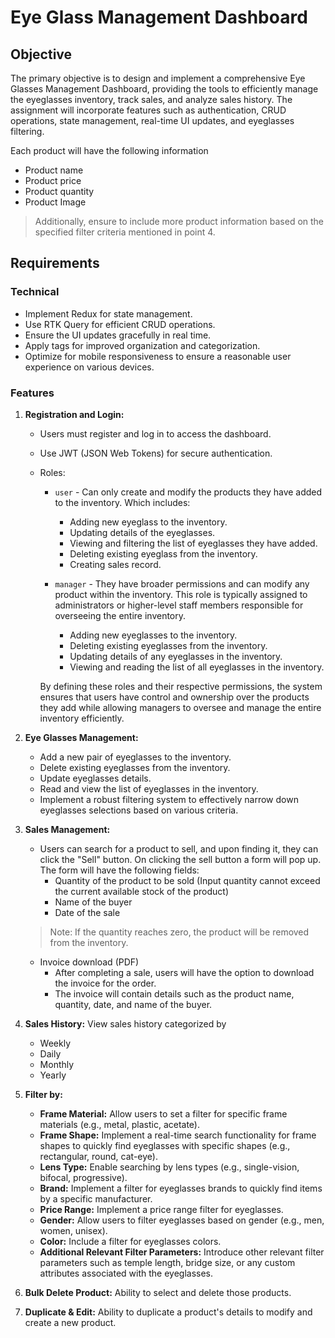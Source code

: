 # Eye Glass Management Dashboard

## Objective
The primary objective is to design and implement a comprehensive Eye Glasses Management Dashboard, providing the tools to efficiently manage the eyeglasses inventory, track sales, and analyze sales history. The assignment will incorporate features such as authentication, CRUD operations, state management, real-time UI updates, and eyeglasses filtering.

Each product will have the following information

- Product name
- Product price
- Product quantity
- Product Image

> Additionally, ensure to include more product information based on the specified filter criteria mentioned in point 4.

## Requirements

### Technical

- Implement Redux for state management.
- Use RTK Query for efficient CRUD operations.
- Ensure the UI updates gracefully in real time.
- Apply tags for improved organization and categorization.
- Optimize for mobile responsiveness to ensure a reasonable user experience on various devices.

### Features

1. **Registration and Login:**
    - Users must register and log in to access the dashboard.
    - Use JWT (JSON Web Tokens) for secure authentication.
    - Roles:
        - `user` - Can only create and modify the products they have added to the inventory. Which includes:
            - Adding new eyeglass to the inventory.
            - Updating details of the eyeglasses.
            - Viewing and filtering the list of eyeglasses they have added.
            - Deleting existing eyeglass from the inventory.
            - Creating sales record.
                
        - `manager` - They have broader permissions and can modify any product within the inventory. This role is typically assigned to administrators or higher-level staff members responsible for overseeing the entire inventory.
            - Adding new eyeglasses to the inventory.
            - Deleting existing eyeglasses from the inventory.
            - Updating details of any eyeglasses in the inventory.
            - Viewing and reading the list of all eyeglasses in the inventory.
        
        By defining these roles and their respective permissions, the system ensures that users have control and ownership over the products they add while allowing managers to oversee and manage the entire inventory efficiently.

1. **Eye Glasses Management:**
    - Add a new pair of eyeglasses to the inventory.
    - Delete existing eyeglasses from the inventory.
    - Update eyeglasses details.
    - Read and view the list of eyeglasses in the inventory.
    - Implement a robust filtering system to effectively narrow down eyeglasses selections based on various criteria.

2. **Sales Management:**
    - Users can search for a product to sell, and upon finding it, they can click the "Sell" button. On clicking the sell button a form will pop up. The form will have the following fields:
        - Quantity of the product to be sold (Input quantity cannot exceed the current available stock of the product)
        - Name of the buyer
        - Date of the sale
    
    > Note: If the quantity reaches zero, the product will be removed from the inventory.
    
    - Invoice download (PDF)
        - After completing a sale, users will have the option to download the invoice for the order.
        - The invoice will contain details such as the product name, quantity, date, and name of the buyer.
3. **Sales History:** View sales history categorized by
    - Weekly
    - Daily
    - Monthly
    - Yearly
4. **Filter by:**
    - **Frame Material:** Allow users to set a filter for specific frame materials (e.g., metal, plastic, acetate).
    - **Frame Shape:** Implement a real-time search functionality for frame shapes to quickly find eyeglasses with specific shapes (e.g., rectangular, round, cat-eye).
    - **Lens Type:** Enable searching by lens types (e.g., single-vision, bifocal, progressive).
    - **Brand:** Implement a filter for eyeglasses brands to quickly find items by a specific manufacturer.
    - **Price Range:** Implement a price range filter for eyeglasses.
    - **Gender:** Allow users to filter eyeglasses based on gender (e.g., men, women, unisex).
    - **Color:** Include a filter for eyeglasses colors.
    - **Additional Relevant Filter Parameters:** Introduce other relevant filter parameters such as temple length, bridge size, or any custom attributes associated with the eyeglasses.
5. **Bulk Delete Product:** Ability to select and delete those products.
  
6. **Duplicate & Edit:** Ability to duplicate a product's details to modify and create a new product.
